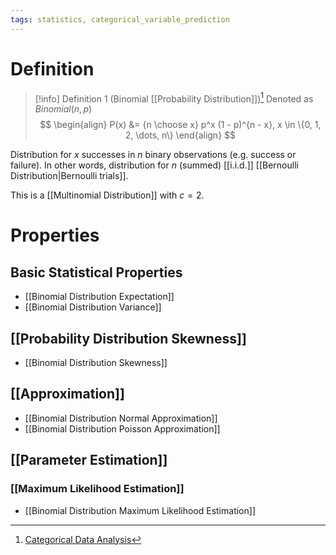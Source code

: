```yaml
---
tags: statistics, categorical_variable_prediction
---
```


# Definition

> [!info] Definition 1 (Binomial [[Probability Distribution]])[^1]
> Denoted as $Binomial(n, p)$
> $$
> \begin{align}
> P(x) &= {n \choose x} p^x (1 - p)^{n - x}, x \in \{0, 1, 2, \dots, n\}
> \end{align}
> $$

Distribution for $x$ successes in $n$ binary observations (e.g. success or failure). In other words, distribution for $n$ (summed) [[i.i.d.]] [[Bernoulli Distribution|Bernoulli trials]].

This is a [[Multinomial Distribution]] with $c = 2$.

# Properties
## Basic Statistical Properties
- [[Binomial Distribution Expectation]]
- [[Binomial Distribution Variance]]

## [[Probability Distribution Skewness]]
- [[Binomial Distribution Skewness]]

## [[Approximation]]
- [[Binomial Distribution Normal Approximation]]
- [[Binomial Distribution Poisson Approximation]]

## [[Parameter Estimation]]
### [[Maximum Likelihood Estimation]]
- [[Binomial Distribution Maximum Likelihood Estimation]]

[^1]: [Categorical Data Analysis](zotero://open-pdf/library/items/JZKRKD5L?page=23)